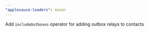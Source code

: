 ```yaml
---
"applesauce-loaders": minor
---
```


Add `includeOutboxes` operator for adding outbox relays to contacts
